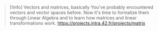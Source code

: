 > [!info] Vectors and matrices, basically
> You've probably encountered vectors and vector spaces before. Now it's time to formalize them through Linear Algebra and to learn how matrices and linear transformations work.
> https://projects.intra.42.fr/projects/matrix
